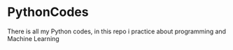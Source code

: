 # PythonCodes
There is all my Python codes, in this repo i practice about programming and Machine Learning
